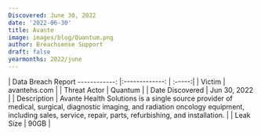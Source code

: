 ```yaml
---
Discovered: June 30, 2022
date: '2022-06-30'
title: Avante
image: images/blog/Quantum.png
author: Breachsense Support
draft: false
yearmonths: 2022/june
---
```



| Data Breach Report
------------:     |:-------------:    | :-----:|
| Victim      | avantehs.com      | 
| Threat Actor      | Quantum      | 
| Date Discovered      | Jun 30, 2022      | 
| Description      | Avante Health Solutions is a single source provider of medical, surgical, diagnostic imaging, and radiation oncology equipment, including sales, service, repair, parts, refurbishing, and installation.      | 
| Leak Size      | 90GB      | 

